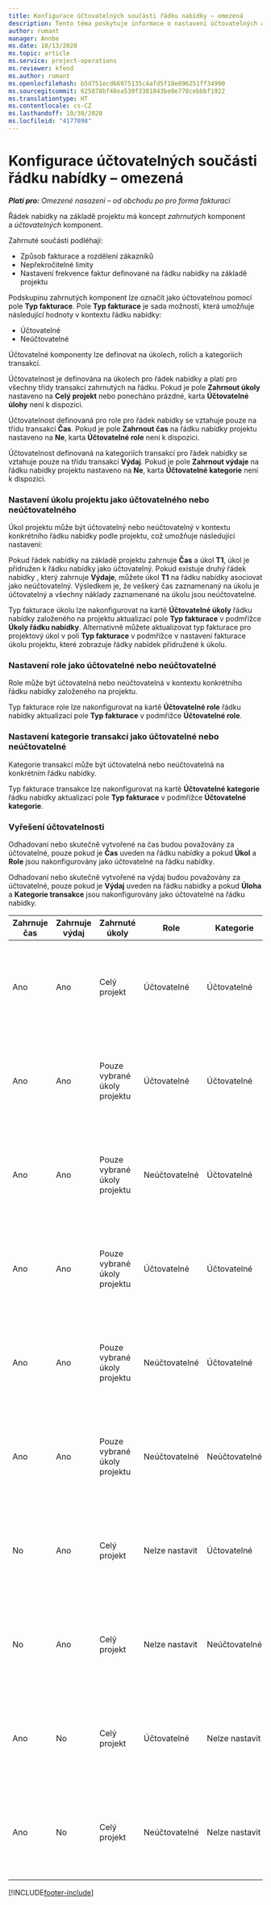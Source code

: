 ```yaml
---
title: Konfigurace účtovatelných součásti řádku nabídky – omezená
description: Tento téma poskytuje informace o nastavení účtovatelných a neúčtovatelných komponent na řádku nabídky založeného na projektu.
author: rumant
manager: Annbe
ms.date: 10/13/2020
ms.topic: article
ms.service: project-operations
ms.reviewer: kfend
ms.author: rumant
ms.openlocfilehash: b5d751ecd66975135c4afd5f18e896251ff34990
ms.sourcegitcommit: 625878bf48ea530f3381843be0e778cebbbf1922
ms.translationtype: HT
ms.contentlocale: cs-CZ
ms.lasthandoff: 10/30/2020
ms.locfileid: "4177098"
---
```

# <a name="configure-the-chargeable-components-of-a-quote-line---lite"></a>Konfigurace účtovatelných součásti řádku nabídky – omezená

_**Platí pro:** Omezené nasazení – od obchodu po pro forma fakturaci_

Řádek nabídky na základě projektu má koncept *zahrnutých* komponent a *účtovatelných* komponent.

Zahrnuté součásti podléhají:

  - Způsob fakturace a rozdělení zákazníků
  - Nepřekročitelné limity 
  - Nastavení frekvence faktur definované na řádku nabídky na základě projektu

Podskupinu zahrnutých komponent lze označit jako účtovatelnou pomocí pole **Typ fakturace**. Pole **Typ fakturace** je sada možností, která umožňuje následující hodnoty v kontextu řádku nabídky:

  - Účtovatelné
  - Neúčtovatelné

Účtovatelné komponenty lze definovat na úkolech, rolích a kategoriích transakcí.

Účtovatelnost je definována na úkolech pro řádek nabídky a platí pro všechny třídy transakcí zahrnutých na řádku. Pokud je pole **Zahrnout úkoly** nastaveno na **Celý projekt** nebo ponecháno prázdné, karta **Účtovatelné úlohy** není k dispozici.

Účtovatelnost definovaná pro role pro řádek nabídky se vztahuje pouze na třídu transakcí **Čas**. Pokud je pole **Zahrnout čas** na řádku nabídky projektu nastaveno na **Ne**, karta **Účtovatelné role** není k dispozici.

Účtovatelnost definovaná na kategoriích transakcí pro řádek nabídky se vztahuje pouze na třídu transakcí **Výdaj**. Pokud je pole **Zahrnout výdaje** na řádku nabídky projektu nastaveno na **Ne**, karta **Účtovatelné kategorie** není k dispozici.

### <a name="update-a-project-task-to-be-chargeable-or-non-chargeable"></a>Nastavení úkolu projektu jako účtovatelného nebo neúčtovatelného

Úkol projektu může být účtovatelný nebo neúčtovatelný v kontextu konkrétního řádku nabídky podle projektu, což umožňuje následující nastavení:

Pokud řádek nabídky na základě projektu zahrnuje **Čas** a úkol **T1**, úkol je přidružen k řádku nabídky jako účtovatelný. Pokud existuje druhý řádek nabídky , který zahrnuje **Výdaje**, můžete úkol **T1** na řádku nabídky asociovat jako neúčtovatelný. Výsledkem je, že veškerý čas zaznamenaný na úkolu je účtovatelný a všechny náklady zaznamenané na úkolu jsou neúčtovatelné.

Typ fakturace úkolu lze nakonfigurovat na kartě **Účtovatelné úkoly** řádku nabídky založeného na projektu aktualizací pole **Typ fakturace** v podmřížce **Úkoly řádku nabídky**. Alternativně můžete aktualizovat typ fakturace pro projektový úkol v poli **Typ fakturace** v podmřížce v nastavení fakturace úkolu projektu, které zobrazuje řádky nabídek přidružené k úkolu.

### <a name="update-a-role-to-be-chargeable-or-non-chargeable"></a>Nastavení role jako účtovatelné nebo neúčtovatelné

Role může být účtovatelná nebo neúčtovatelná v kontextu konkrétního řádku nabídky založeného na projektu.

Typ fakturace role lze nakonfigurovat na kartě **Účtovatelné role** řádku nabídky aktualizací pole **Typ fakturace** v podmřížce **Účtovatelné role**.

### <a name="update-a-transaction-category-to-be-chargeable-or-non-chargeable"></a>Nastavení kategorie transakcí jako účtovatelné nebo neúčtovatelné

Kategorie transakcí může být účtovatelná nebo neúčtovatelná na konkrétním řádku nabídky.

Typ fakturace transakce lze nakonfigurovat na kartě **Účtovatelné kategorie** řádku nabídky aktualizací pole **Typ fakturace** v podmřížce **Účtovatelné kategorie**.

### <a name="resolve-chargeability"></a>Vyřešení účtovatelnosti
Odhadovaní nebo skutečně vytvořené na čas budou považovány za účtovatelné, pouze pokud je **Čas** uveden na řádku nabídky a pokud **Úkol** a **Role** jsou nakonfigurovány jako účtovatelné na řádku nabídky.

Odhadovaní nebo skutečně vytvořené na výdaj budou považovány za účtovatelné, pouze pokud je **Výdaj** uveden na řádku nabídky a pokud **Úloha** a **Kategorie transakce** jsou nakonfigurovány jako účtovatelné na řádku nabídky.

| Zahrnuje čas | Zahrnuje výdaj | Zahrnuté úkoly | Role | Kategorie | Úloha | Fakturace |
| --- | --- | --- | --- | --- | --- | --- |
| Ano | Ano | Celý projekt | Účtovatelné | Účtovatelné | Nelze nastavit | Skutečná fakturace na čas: Účtovatelné </br>Typ fakturace při skutečných výdajích: Účtovatelné |
| Ano | Ano | Pouze vybrané úkoly projektu | Účtovatelné | Účtovatelné | Účtovatelné | Skutečná fakturace na čas: Účtovatelné</br>Typ fakturace při skutečných výdajích: Účtovatelné |
| Ano | Ano | Pouze vybrané úkoly projektu | Neúčtovatelné | Účtovatelné | Účtovatelné | Skutečná fakturace na čas: Neúčtovatelné</br>Typ fakturace při skutečných výdajích: Účtovatelné |
| Ano | Ano | Pouze vybrané úkoly projektu | Účtovatelné | Účtovatelné | Neúčtovatelné | Skutečná fakturace na čas: Neúčtovatelné</br> Typ fakturace při skutečných výdajích: Neúčtovatelné |
| Ano | Ano | Pouze vybrané úkoly projektu | Neúčtovatelné | Účtovatelné | Neúčtovatelné | Skutečná fakturace na čas: Neúčtovatelné</br> Typ fakturace při skutečných výdajích: Neúčtovatelné |
| Ano | Ano | Pouze vybrané úkoly projektu | Neúčtovatelné | Neúčtovatelné | Účtovatelné | Skutečná fakturace na čas: Neúčtovatelné</br> Typ fakturace při skutečných výdajích: Neúčtovatelné |
| No | Ano | Celý projekt | Nelze nastavit | Účtovatelné | Nelze nastavit | Skutečná fakturace na čas: Není k dispozici </br>Typ fakturace při skutečných výdajích: Účtovatelné |
| No | Ano | Celý projekt | Nelze nastavit | Neúčtovatelné | Nelze nastavit | Skutečná fakturace na čas: Není k dispozici </br>Typ fakturace při skutečných výdajích: Neúčtovatelné |
| Ano | No | Celý projekt | Účtovatelné | Nelze nastavit | Nelze nastavit | Skutečná fakturace na čas: Účtovatelné</br>Typ fakturace při skutečných výdajích: Není k dispozici |
| Ano | No | Celý projekt | Neúčtovatelné | Nelze nastavit | Nelze nastavit | Skutečná fakturace na čas: Neúčtovatelné </br>Typ fakturace při skutečných výdajích: Není k dispozici |


[!INCLUDE[footer-include](../../includes/footer-banner.md)]
